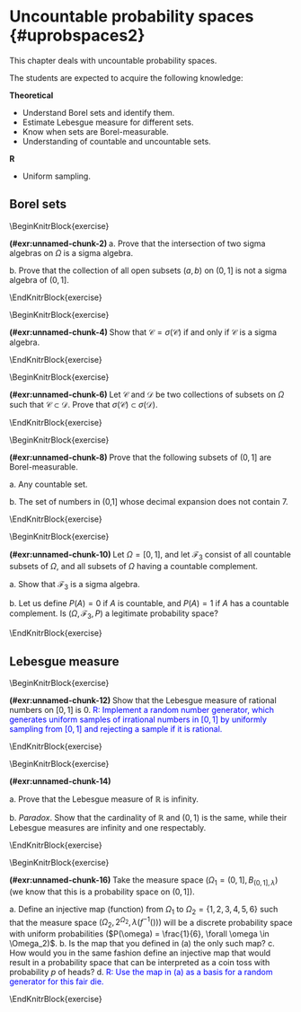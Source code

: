# Uncountable probability spaces {#uprobspaces2}

This chapter deals with uncountable probability spaces.

The students are expected to acquire the following knowledge:

**Theoretical**

- Understand Borel sets and identify them.
- Estimate Lebesgue measure for different sets.
- Know when sets are Borel-measurable.
- Understanding of countable and uncountable sets.

**R**

- Uniform sampling.





## Borel sets

\BeginKnitrBlock{exercise}<div class="exercise"><span class="exercise" id="exr:unnamed-chunk-2"><strong>(\#exr:unnamed-chunk-2) </strong></span>
a. Prove that the intersection of two sigma algebras on $\Omega$ is a sigma 
algebra.

b. Prove that the collection of all open subsets $(a,b)$ on $(0,1]$ is not a 
sigma algebra of $(0,1]$.
</div>\EndKnitrBlock{exercise}


\BeginKnitrBlock{exercise}<div class="exercise"><span class="exercise" id="exr:unnamed-chunk-4"><strong>(\#exr:unnamed-chunk-4) </strong></span>Show that $\mathcal{C} = \sigma(\mathcal{C})$ if and only if $\mathcal{C}$ is
a sigma algebra.
</div>\EndKnitrBlock{exercise}



\BeginKnitrBlock{exercise}<div class="exercise"><span class="exercise" id="exr:unnamed-chunk-6"><strong>(\#exr:unnamed-chunk-6) </strong></span>Let $\mathcal{C}$ and $\mathcal{D}$ be two collections of subsets on $\Omega$
such that $\mathcal{C} \subset \mathcal{D}$. Prove that
$\sigma(\mathcal{C}) \subset \sigma(\mathcal{D})$.
</div>\EndKnitrBlock{exercise}


<!-- ```{exercise} -->

<!-- <span style="color:blue">R: Simulate from the 2nd, 3rd, and 4th Cantor sets and -->
<!-- plot results in a meaningful way.</span> -->

<!-- ``` -->
<!-- ```{r, echo = togs} -->
<!-- set.seed(1) -->
<!-- nsamps <- 100 -->
<!-- cantor_n <- function (n) { -->
<!--   if (n <= 0) { -->
<!--     return (c(0, 1)) -->
<!--   } -->
<!--   cantor_prev <- cantor_n(n - 1) -->
<!--   return (c(cantor_prev / 3, 2/3 + cantor_prev / 3)) -->
<!-- } -->

<!-- sample_cantor <- function (n, nsamps) { -->
<!--   samps <- vector(mode = "numeric", length = nsamps) -->
<!--   cant  <- cantor_n(n) -->
<!--   mat   <- matrix(cant, ncol = 2, byrow = TRUE) -->
<!--   for(i in 1:nsamps) { -->
<!--     ind      <- sample(1:nrow(mat), 1) -->
<!--     bounds   <- mat[ind, ] -->
<!--     samps[i] <- runif(1, min = bounds[1], max = bounds[2]) -->
<!--   } -->
<!--   return(samps) -->
<!-- } -->

<!-- depth_2     <- sample_cantor(2, nsamps) -->
<!-- depth_3     <- sample_cantor(3, nsamps) -->
<!-- depth_4     <- sample_cantor(4, nsamps) -->
<!-- plot_data   <- data.frame(samps = c(depth_2, depth_3, depth_4), -->
<!--                           depth = c(rep(2, nsamps), rep(3, nsamps), -->
<!--                                     rep(4, nsamps))) -->
<!-- cantor_plot <- ggplot(data = plot_data, aes(x = samps)) + -->
<!--   geom_linerange(aes(ymin = 0, ymax = depth, col = factor(depth))) + -->
<!--   ylab("depth") -->
<!-- plot(cantor_plot) -->


<!-- ``` -->
\BeginKnitrBlock{exercise}<div class="exercise"><span class="exercise" id="exr:unnamed-chunk-8"><strong>(\#exr:unnamed-chunk-8) </strong></span>Prove that the following subsets of $(0,1]$ are Borel-measurable.

a. Any countable set.

b. The set of numbers in (0,1] whose decimal expansion does not contain 7.

</div>\EndKnitrBlock{exercise}



\BeginKnitrBlock{exercise}<div class="exercise"><span class="exercise" id="exr:unnamed-chunk-10"><strong>(\#exr:unnamed-chunk-10) </strong></span>Let $\Omega = [0,1]$, and let $\mathcal{F}_3$ consist of all countable subsets
of $\Omega$, and all subsets of $\Omega$ having a countable complement.

a. Show
that $\mathcal{F}_3$ is a sigma algebra.

b. Let us define $P(A)=0$ if $A$ is
countable, and $P(A) = 1$ if $A$ has
a countable complement. Is $(\Omega, \mathcal{F}_3, P)$ a legitimate
probability space?
</div>\EndKnitrBlock{exercise}




## Lebesgue measure

\BeginKnitrBlock{exercise}<div class="exercise"><span class="exercise" id="exr:unnamed-chunk-12"><strong>(\#exr:unnamed-chunk-12) </strong></span>Show that the Lebesgue measure of rational numbers on $[0,1]$ is 0.
<span style="color:blue">R: Implement a random number generator, which
generates uniform samples of irrational numbers in $[0,1]$ by uniformly sampling
from $[0,1]$ and rejecting a sample if it is rational.</span>
</div>\EndKnitrBlock{exercise}





\BeginKnitrBlock{exercise}<div class="exercise"><span class="exercise" id="exr:unnamed-chunk-14"><strong>(\#exr:unnamed-chunk-14) </strong></span>

a. Prove that the Lebesgue measure of $\mathbb{R}$ is infinity.

b. _Paradox_. Show that the cardinality of $\mathbb{R}$ and $(0,1)$ is the same,
while their Lebesgue measures are infinity and one respectably.

</div>\EndKnitrBlock{exercise}



\BeginKnitrBlock{exercise}<div class="exercise"><span class="exercise" id="exr:unnamed-chunk-16"><strong>(\#exr:unnamed-chunk-16) </strong></span>
Take the measure space $(\Omega_1 = (0,1], B_{(0,1], \lambda})$ (we know
that this is a probability space on $(0,1]$).

a. Define an injective map (function) from $\Omega_1$ to
$\Omega_2 = \{1,2,3,4,5,6\}$ such that the measure space
$(\Omega_2, 2^{\Omega_2}, \lambda(f^{-1}()))$ will be a discrete probability
space with uniform probabilities
($P(\omega) = \frac{1}{6}, \forall \omega \in \Omega_2)$.
b. Is the map that you defined in (a) the only such map?
c. How would you in the same fashion define an injective map that would result
in a probability space that can be interpreted as a coin toss with probability
$p$ of heads?
d. <span style="color:blue">R: Use the map in (a) as a basis for a random
generator for this fair die.</span>

</div>\EndKnitrBlock{exercise}




